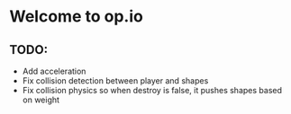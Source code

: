 # Welcome to op.io

## TODO:

* Add acceleration
* Fix collision detection between player and shapes
* Fix collision physics so when destroy is false, it pushes shapes based on weight